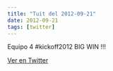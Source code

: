 ```yaml
---
title: "Tuit del 2012-09-21"
date: 2012-09-21
tags: [twitter]
---
```


Equipo 4 #kickoff2012 BIG WIN !!!



[Ver en Twitter](https://twitter.com/i/web/status/249081988672274432)
